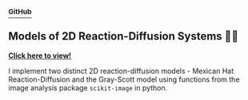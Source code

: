 ### [<sup>GitHub</sup>](https://github.com/shivChitinous/tureactor)
## Models of 2D Reaction-Diffusion Systems 🦓🐆

[**Click here to view!**](https://shivchitinous.github.io/tureactor/Reaction-Diffusion)

I implement two distinct 2D reaction-diffusion models - Mexican Hat Reaction-Diffusion and the Gray-Scott model using functions from the image analysis package `scikit-image` in python.

